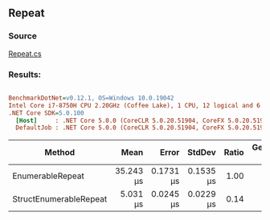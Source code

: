 ﻿## Repeat

### Source
[Repeat.cs](../../src/StructLinq.Benchmark/Repeat.cs)

### Results:
``` ini

BenchmarkDotNet=v0.12.1, OS=Windows 10.0.19042
Intel Core i7-8750H CPU 2.20GHz (Coffee Lake), 1 CPU, 12 logical and 6 physical cores
.NET Core SDK=5.0.100
  [Host]     : .NET Core 5.0.0 (CoreCLR 5.0.20.51904, CoreFX 5.0.20.51904), X64 RyuJIT
  DefaultJob : .NET Core 5.0.0 (CoreCLR 5.0.20.51904, CoreFX 5.0.20.51904), X64 RyuJIT


```
|                 Method |      Mean |     Error |    StdDev | Ratio | Gen 0 | Gen 1 | Gen 2 | Allocated |
|----------------------- |----------:|----------:|----------:|------:|------:|------:|------:|----------:|
|       EnumerableRepeat | 35.243 μs | 0.1731 μs | 0.1535 μs |  1.00 |     - |     - |     - |      32 B |
| StructEnumerableRepeat |  5.031 μs | 0.0245 μs | 0.0229 μs |  0.14 |     - |     - |     - |         - |
